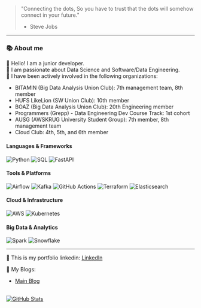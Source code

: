 > "Connecting the dots, So you have to trust that the dots will somehow connect in your future." 
> - Steve Jobs
---

### 📚 About me

👋 Hello! I am a junior developer. <br>
🌱 I am passionate about Data Science and Software/Data Engineering. <br>
👀 I have been actively involved in the following organizations: <br>
  - BITAMIN (Big Data Analysis Union Club): 7th management team, 8th member
  - HUFS LikeLion (SW Union Club): 10th member
  - BOAZ (Big Data Analysis Union Club): 20th Engineering member
  - Programmers (Grepp) - Data Engineering Dev Course Track: 1st cohort
  - AUSG (AWSKRUG University Student Group): 7th member, 8th management team
  - Cloud Club: 4th, 5th, and 6th member

#### Languages & Frameworks
![Python](https://img.shields.io/badge/Python-3776AB?style=for-the-badge&logo=python&logoColor=white)
![SQL](https://img.shields.io/badge/SQL-%23CC2927.svg?style=for-the-badge&logo=microsoft-sql-server&logoColor=white)
![FastAPI](https://img.shields.io/badge/FastAPI-005571?style=for-the-badge&logo=fastapi)

#### Tools & Platforms
![Airflow](https://img.shields.io/badge/Airflow-017CEE?style=for-the-badge&logo=apache-airflow&logoColor=white)
![Kafka](https://img.shields.io/badge/Apache%20Kafka-231F20?style=for-the-badge&logo=apache-kafka&logoColor=white)
![GitHub Actions](https://img.shields.io/badge/GitHub%20Actions-2088FF?style=for-the-badge&logo=github-actions&logoColor=white)
![Terraform](https://img.shields.io/badge/Terraform-623CE4?style=for-the-badge&logo=terraform&logoColor=white)
![Elasticsearch](https://img.shields.io/badge/Elasticsearch-005571?style=for-the-badge&logo=elasticsearch&logoColor=white)

#### Cloud & Infrastructure
![AWS](https://img.shields.io/badge/AWS-%23FF9900.svg?style=for-the-badge&logo=amazon-aws&logoColor=white)
![Kubernetes](https://img.shields.io/badge/Kubernetes-326CE5?style=for-the-badge&logo=kubernetes&logoColor=white)

#### Big Data & Analytics
![Spark](https://img.shields.io/badge/Apache%20Spark-E25A1C?style=for-the-badge&logo=apache-spark&logoColor=white)
![Snowflake](https://img.shields.io/badge/Snowflake-29B5E8?style=for-the-badge&logo=snowflake&logoColor=white)

---

👀 This is my portfolio linkedin: [LinkedIn](https://www.linkedin.com/in/yuki-hajun/)  <br>

👀 My Blogs: <br>
  - [Main Blog](https://www.yuki-dev-blog.site/)

<br>

<a href="https://github.com/HaJunYoo">
  <img align="center" src="https://github-readme-stats-sigma-five.vercel.app/api?username=HaJunYoo&show_icons=true&theme=radical" alt="GitHub Stats">
</a>
